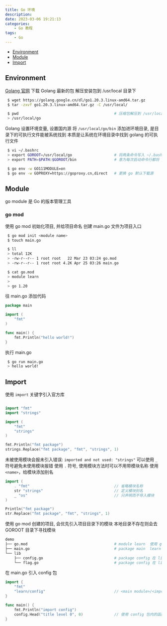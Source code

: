 ```yaml
---
title: Go 环境
description: 
date: 2023-03-06 19:21:13
categories:
    - Go 教程
tags:
    - Go
---
```


- [Environment](#environment)
- [Module](#module)
- [Import](#import)

## Environment

[Golang 官网](https://go.dev/) 下载 Golang 最新的包
解压安装包到 /usr/local 目录下

```bash
 $ wget https://golang.google.cn/dl/go1.20.3.linux-amd64.tar.gz
 $ tar -zxvf go1.20.3.linux-amd64.tar.gz -C /usr/local/

 $ pwd                                           # 压缩包解压到 /usr/local/go 下
 > /usr/local/go
```

Golang 设置环境变量, 设置国内源
将 `/usr/local/go/bin` 添加进环境目录, 是目录下的可执行文件能被系统找到
本质是让系统在环境目录中找到 golang 的可执行文件

```bash
 $ vi ~/.bashrc
 > export GOROOT=/usr/local/go                   # 将两条命令写入 ~/.bashrc
 > export PATH=$PATH:$GOROOT/bin                 # 意为每次启动命令行都将 /usr/local/go/bin 加入环境目录

 $ go env -w GO111MODULE=on
 $ go env -w GOPROXY=https://goproxy.cn,direct   # 更换 go 默认下载源
```

## Module

go module 是 Go 的版本管理工具

### go mod

使用 go mod 初始化项目, 并给项目命名
创建 main.go 文件为项目入口

```bash
 $ go mod init <module name>                     
 $ touch main.go

 $ ll
 > total 12K
 > -rw-r--r-- 1 root root   22 Mar 23 03:24 go.mod
 > -rw-r--r-- 1 root root 4.2K Apr 25 03:26 main.go

 $ cat go.mod
 > module learn
 >
 > go 1.20
```

往 main.go 添加代码

```go
package main

import (
    "fmt"
)

func main() {
    fmt.Println("hello world!")
}
```

执行 main.go

```bash
 $ go run main.go
 > hello world!
```

## Import

使用 `import` 关键字引入官方库

```go

import "fmt"
import "strings"

import (
    "fmt"
    "strings"
)

fmt.Println("fmt package")
strings.Replace("fmt package", "fmt", "strings", 1)
```

未被使用模块会报未引入错误: `imported and not used: "strings"`
可以使用 `_` 符号避免未使用模块报错
使用 `.` 符号, 使用模块方法时可以不用带模块名称
使用 `<name>`，给模块添加别名

```go
import (
    . "fmt"                                      // 省略模块名称
    str "strings"                                // 定义模块别名
    _ "os"                                       // 只声明而不导入模块
)

Println("fmt package")
str.Replace("fmt package", "fmt", "strings", 1)
```

使用 go mod 创建的项目, 会优先引入项目目录下的模块
本地目录不存在则会去 GOROOT 目录下寻找模块

```bash
demo
├── go.mod                                       # module learn  使用 go mod 在 demo 文件下创建 learn 项目
├── main.go                                      # package main  learn 项目的入口
└── lib                                          
    ├── config.go                                # package config 在 lib 下新建 config.go 隶属于 config 包
    └── flag.go                                  # package config 在 lib 下新建 flag.go 隶属于 config 包
```

在 main.go 引入 config 包

```go
import {
    "fmt"
    "learn/config"                               // <main module>/<import module> 
}

func main() {
    fmt.Println("import config")
    config.Head("title level 0", 0)              // 使用 config 包内的函数
}
```
